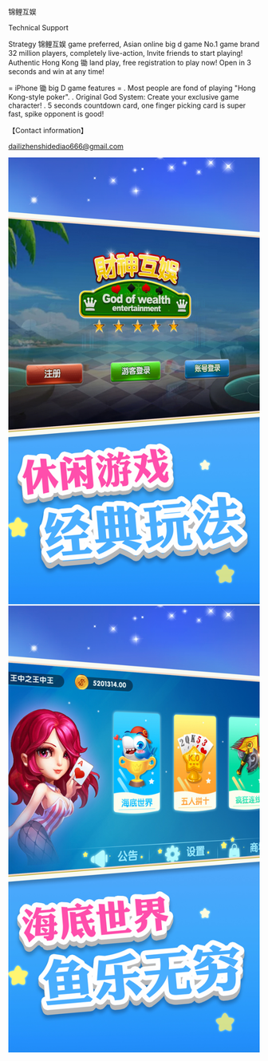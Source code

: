 锦鲤互娱

Technical Support

Strategy 锦鲤互娱 game preferred, Asian online big d game No.1 game brand 32 million players, completely live-action, 
Invite friends to start playing! Authentic Hong Kong 锄 land play, free registration to play now! Open in 3 seconds and win at any time! 


= iPhone 锄 big D game features = 
. Most people are fond of playing "Hong Kong-style poker". 
. Original God System: Create your exclusive game character! 
. 5 seconds countdown card, one finger picking card is super fast, spike opponent is good!

【Contact information】

dailizhenshidediao666@gmail.com


![图片](https://github.com/1Thai/luckyfishhuyu/blob/master/sct_ip_03.jpg)	![图片](https://github.com/1Thai/luckyfishhuyu/blob/master/sct_ip_02.jpg)
	
